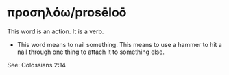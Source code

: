 # προσηλόω/prosēloō
This word is an action. It is a verb.

* This word means to nail something. This means to use a hammer to hit a nail through one thing to attach it to something else.

See: Colossians 2:14
